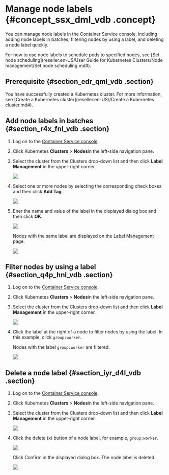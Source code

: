 # Manage node labels {#concept_ssx_dml_vdb .concept}

You can manage node labels in the Container Service console, including adding node labels in batches, filtering nodes by using a label, and deleting a node label quickly.

For how to use node labels to schedule pods to specified nodes, see [Set node scheduling](reseller.en-US/User Guide for Kubernetes Clusters/Node management/Set node scheduling.md#).

## Prerequisite {#section_edr_qml_vdb .section}

You have successfully created a Kubernetes cluster. For more information, see [Create a Kubernetes cluster](reseller.en-US//Create a Kubernetes cluster.md#).

## Add node labels in batches {#section_r4x_fnl_vdb .section}

1.  Log on to the [Container Service console](https://partners-intl.console.aliyun.com/#/cs).
2.  Click Kubernetes **Clusters** \> **Nodes**in the left-side navigation pane.
3.  Select the cluster from the Clusters drop-down list and then click **Label Management** in the upper-right corner.

    ![](http://static-aliyun-doc.oss-cn-hangzhou.aliyuncs.com/assets/img/6891/15675657694352_en-US.png)

4.  Select one or more nodes by selecting the corresponding check boxes and then click **Add Tag**.

    ![](http://static-aliyun-doc.oss-cn-hangzhou.aliyuncs.com/assets/img/6891/15675657694353_en-US.png)

5.  Ener the name and value of the label in the displayed dialog box and then click **OK**.

    ![](http://static-aliyun-doc.oss-cn-hangzhou.aliyuncs.com/assets/img/6891/15675657694354_en-US.png)

    Nodes with the same label are displayed on the Label Management page.

    ![](http://static-aliyun-doc.oss-cn-hangzhou.aliyuncs.com/assets/img/6891/15675657694355_en-US.png)


## Filter nodes by using a label {#section_q4p_hnl_vdb .section}

1.  Log on to the [Container Service console](https://partners-intl.console.aliyun.com/#/cs).
2.  Click Kubernetes **Clusters** \> **Nodes**in the left-side navigation pane.
3.  Select the cluster from the Clusters drop-down list and then click **Label Management** in the upper-right corner.

    ![](http://static-aliyun-doc.oss-cn-hangzhou.aliyuncs.com/assets/img/6891/15675657694352_en-US.png)

4.  Click the label at the right of a node to filter nodes by using the label. In this example, click `group:worker`.

    Nodes with the label `group:worker` are filtered.

    ![](http://static-aliyun-doc.oss-cn-hangzhou.aliyuncs.com/assets/img/6891/15675657694357_en-US.png)


## Delete a node label {#section_iyr_d4l_vdb .section}

1.  Log on to the [Container Service console](https://partners-intl.console.aliyun.com/#/cs).
2.  Click Kubernetes **Clusters** \> **Nodes**in the left-side navigation pane.
3.  Select the cluster from the Clusters drop-down list and then click **Label Management** in the upper-right corner.

    ![](http://static-aliyun-doc.oss-cn-hangzhou.aliyuncs.com/assets/img/6891/15675657694352_en-US.png)

4.  Click the delete \(x\) button of a node label, for example, `group:worker`.

    ![](http://static-aliyun-doc.oss-cn-hangzhou.aliyuncs.com/assets/img/6891/15675657694356_en-US.png)

    Click Confirm in the displayed dialog box. The node label is deleted.

    ![](http://static-aliyun-doc.oss-cn-hangzhou.aliyuncs.com/assets/img/6891/15675657694359_en-US.png)


